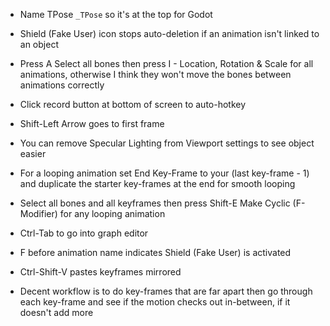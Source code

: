 - Name TPose `_TPose` so it's at the top for Godot

- Shield (Fake User) icon stops auto-deletion if an animation isn't linked to an object

- Press A Select all bones then press I - Location, Rotation & Scale for all animations, otherwise I think they won't move the bones between animations correctly

- Click record button at bottom of screen to auto-hotkey

- Shift-Left Arrow goes to first frame

- You can remove Specular Lighting from Viewport settings to see object easier

- For a looping animation set End Key-Frame to your (last key-frame - 1) and duplicate the starter key-frames at the end for smooth looping

- Select all bones and all keyframes then press Shift-E Make Cyclic (F-Modifier) for any looping animation

- Ctrl-Tab to go into graph editor

- F before animation name indicates Shield (Fake User) is activated

- Ctrl-Shift-V pastes keyframes mirrored

- Decent workflow is to do key-frames that are far apart then go through each key-frame and see if the motion checks out in-between, if it doesn't add more